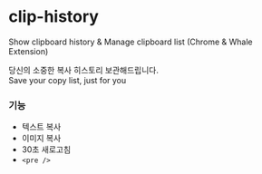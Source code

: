 # clip-history
Show clipboard history &amp; Manage clipboard list (Chrome &amp; Whale Extension)<br/>

당신의 소중한 복사 히스토리 보관해드립니다.<br/>
Save your copy list, just for you<br/>

### 기능
- 텍스트 복사
- 이미지 복사
- 30초 새로고침
- `<pre />`
